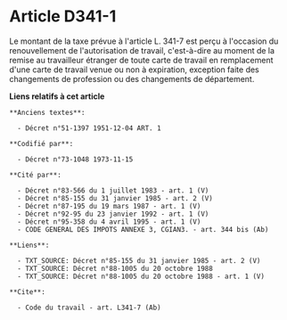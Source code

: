 # Article D341-1

Le montant de la taxe prévue à l'article L. 341-7 est perçu à l'occasion du renouvellement de l'autorisation de travail,
c'est-à-dire au moment de la remise au travailleur étranger de toute carte de travail en remplacement d'une carte de travail
venue ou non à expiration, exception faite des changements de profession ou des changements de département.

**Liens relatifs à cet article**

	**Anciens textes**:

	  - Décret n°51-1397 1951-12-04 ART. 1

	**Codifié par**:

	  - Décret n°73-1048 1973-11-15

	**Cité par**:

	  - Décret n°83-566 du 1 juillet 1983 - art. 1 (V)
	  - Décret n°85-155 du 31 janvier 1985 - art. 2 (V)
	  - Décret n°87-195 du 19 mars 1987 - art. 1 (V)
	  - Décret n°92-95 du 23 janvier 1992 - art. 1 (V)
	  - Décret n°95-358 du 4 avril 1995 - art. 1 (V)
	  - CODE GENERAL DES IMPOTS ANNEXE 3, CGIAN3. - art. 344 bis (Ab)

	**Liens**:

	  - TXT_SOURCE: Décret n°85-155 du 31 janvier 1985 - art. 2 (V)
	  - TXT_SOURCE: Décret n°88-1005 du 20 octobre 1988
	  - TXT_SOURCE: Décret n°88-1005 du 20 octobre 1988 - art. 1 (V)

	**Cite**:

	  - Code du travail - art. L341-7 (Ab)
